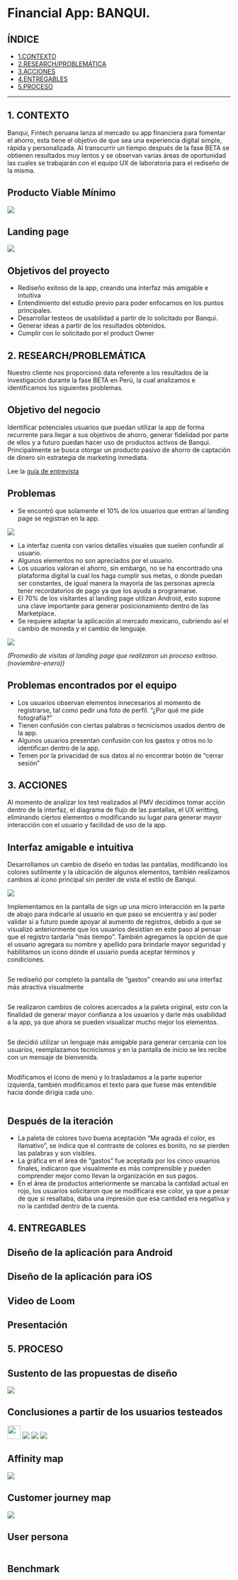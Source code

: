 # Financial App: BANQUI.

## ÍNDICE

* [1.CONTEXTO](#1-CONTEXTO)
* [2.RESEARCH/PROBLEMÁTICA](#2-RESEARH-PROBLEMATICA)
* [3.ACCIONES](#3-ACCIONES)
* [4.ENTREGABLES](#4-ENTREGABLES)
* [5.PROCESO](#5-PROCESO)

***

## 1. CONTEXTO

Banqui, Fintech peruana lanza al mercado su app financiera para fomentar el ahorro, esta tiene el objetivo de que sea una experiencia digital simple, rápida y personalizada.
Al transcurrir un tiempo después de la fase BETA se obtienen resultados muy lentos y se observan varias áreas de oportunidad las cuales se trabajarán con el equipo UX de laboratoria para el rediseño de la misma.

## Producto Viable Mínimo

<img src="https://github.com/AndyyAg/ux-financial-app/blob/master/Im%C3%A1genes/PMV.png">

## Landing page

<img src="https://github.com/AndyyAg/ux-financial-app/blob/master/Im%C3%A1genes/Landing%20page%201.png">

## Objetivos del proyecto

*	Rediseño exitoso de la app, creando una interfaz más amigable e intuitiva
*	Entendimiento del estudio previo para poder enfocarnos en los puntos principales.
*	Desarrollar testeos de usabilidad a partir de lo solicitado por Banqui.
*	Generar ideas a partir de los resultados obtenidos.
*	Cumplir con lo solicitado por el product Owner

## 2. RESEARCH/PROBLEMÁTICA

Nuestro cliente nos proporcionó data referente a los resultados de la investigación durante la fase BETA en Perú, la cual analizamos e identificamos los siguientes problemas.

## Objetivo del negocio

Identificar potenciales usuarios que puedan utilizar la app de forma recurrente para llegar a sus objetivos de ahorro, generar fidelidad por parte de ellos y a futuro puedan hacer uso de productos activos de Banqui. Principalmente se busca otorgar un producto pasivo de ahorro de captación de dinero sin estrategia de marketing inmediata.

Lee la [guía de entrevista](https://docs.google.com/document/d/1E8RpddA9wQk7WBiN8NCUSu5HJD3RlgXSBuk8xs154wM/edit) 

## Problemas

* Se encontró que solamente el 10% de los usuarios que entran al landing page se registran en la app.

<img src="https://github.com/AndyyAg/ux-financial-app/blob/master/Im%C3%A1genes/9.jpg">

*	La interfaz cuenta con varios detalles visuales que suelen confundir al usuario.
*	Algunos elementos no son apreciados por el usuario.
*	Los usuarios valoran el ahorro, sin embargo, no se ha encontrado una plataforma digital la cual los haga cumplir sus metas, o donde puedan ser constantes, de igual manera la mayoría de las personas aprecia tener recordatorios de pago ya que los ayuda a programarse.
*	El 70% de los visitantes al landing page utilizan Android, esto supone una clave importante para generar posicionamiento dentro de las Marketplace.
*	Se requiere adaptar la aplicación al mercado mexicano, cubriendo así el cambio de moneda y el cambio de lenguaje.

<img src="https://github.com/AndyyAg/ux-financial-app/blob/master/Im%C3%A1genes/10.jpg">

_(Promedio de visitas al landing page que realizaron un proceso exitoso. (noviembre-enero))_

## Problemas encontrados por el equipo

* Los usuarios observan elementos innecesarios al momento de registrarse, tal como pedir una foto de perfil. “¿Por qué me pide fotografía?”
*	Tienen confusión con ciertas palabras o tecnicismos usados dentro de la app.
*	Algunos usuarios presentan confusión con los gastos y otros no lo identifican dentro de la app.
*	Temen por la privacidad de sus datos al no encontrar botón de “cerrar sesión”

## 3. ACCIONES

Al momento de analizar los test realizados al PMV decidimos tomar acción dentro de la interfaz, el diagrama de flujo de las pantallas, el UX writting, eliminando ciertos elementos o modificando su lugar para generar mayor interacción con el usuario y facilidad de uso de la app.

## Interfaz amigable e intuitiva

Desarrollamos un cambio de diseño en todas las pantallas, modificando los colores sutilmente y la ubicación de algunos elementos, también realizamos cambios al ícono principal sin perder de vista el estilo de Banqui.

<img src="https://github.com/AndyyAg/ux-financial-app/blob/master/Im%C3%A1genes/Logo.png">

Implementamos en la pantalla de sign up una micro interacción en la parte de abajo para indicarle al usuario en que paso se encuentra y así poder validar si a futuro puede apoyar al aumento de registros, debido a que se visualizó anteriormente que los usuarios desistían en este paso al pensar que el registro tardaría “más tiempo”.
También agregamos la opción de que el usuario agregara su nombre y apellido para brindarle mayor seguridad y habilitamos un ícono dónde el usuario pueda aceptar términos y condiciones.

<img src="">

Se rediseñó por completo la pantalla de “gastos” creando así una interfaz más atractiva visualmente

<img src="">

Se realizaron cambios de colores acercados a la paleta original, esto con la finalidad de generar mayor confianza a los usuarios y darle más usabilidad a la app, ya que ahora se pueden visualizar mucho mejor los elementos.

<img src="">

Se decidió utilizar un lenguaje más amigable para generar cercanía con los usuarios, reemplazamos tecnicismos y en la pantalla de inicio se les recibe con un mensaje de bienvenida.

<img src="">

Modificamos el ícono de menú y lo trasladamos a la parte superior izquierda, también modificamos el texto para que fuese más entendible hacia donde dirigía cada uno.

<img src="">

## Después de la iteración

*	La paleta de colores tuvo buena aceptación “Me agrada el color, es llamativo”, se indica que el contraste de colores es bonito, no se pierden las palabras y son visibles.
*	La gráfica en el área de “gastos” fue aceptada por los cinco usuarios finales, indicaron que visualmente es más comprensible y pueden comprender mejor como llevan la organización en sus pagos.
*	En el área de productos anteriormente se marcaba la cantidad actual en rojo, los usuarios solicitaron que se modificara ese color, ya que a pesar de que sí resaltaba, daba una impresión que esa cantidad era negativa y no la cantidad dentro de la cuenta.

## 4. ENTREGABLES

## Diseño de la aplicación para Android

## Diseño de la aplicación para iOS

## Video de Loom

## Presentación

## 5. PROCESO

## Sustento de las propuestas de diseño

<img src="https://github.com/AndyyAg/ux-financial-app/blob/master/Im%C3%A1genes/1.jpg">

## Conclusiones a partir de los usuarios testeados

<img src="https://github.com/AndyyAg/ux-financial-app/blob/master/Im%C3%A1genes/2.jpg" width="30" height="30">
<img src="https://github.com/AndyyAg/ux-financial-app/blob/master/Im%C3%A1genes/3.jpg">
<img src="https://github.com/AndyyAg/ux-financial-app/blob/master/Im%C3%A1genes/4.jpg">
<img src="https://github.com/AndyyAg/ux-financial-app/blob/master/Im%C3%A1genes/5.jpg">

## Affinity map

<img src="https://github.com/AndyyAg/ux-financial-app/blob/master/Im%C3%A1genes/Affinity%20map.png">

## Customer journey map

<img src="https://github.com/AndyyAg/ux-financial-app/blob/master/Im%C3%A1genes/Customer%20journey%20map%20banqui.png">

## User persona

<img src="">

## Benchmark

<img src="">